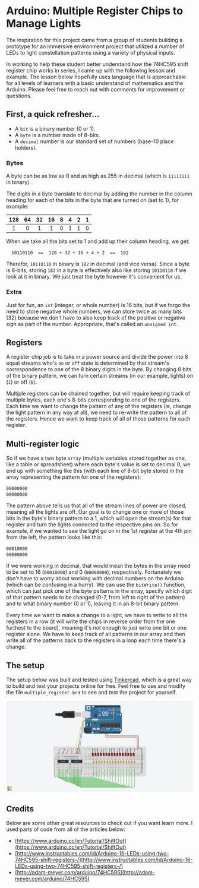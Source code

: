 # Arduino: Multiple Register Chips to Manage Lights

The inspiration for this project came from a group of students building a prototype for an immersive environment project that utilized a number of LEDs to light constellation patterns using a variety of physical inputs.

In working to help these student better understand how the 74HC595 shift register chip works in series, I came up with the following lesson and example. The lesson below hopefully uses language that is approachable for all levels of learners with a basic understand of mathematics and the Arduino. Please feel free to reach out with comments for improvement or questions.

## First, a quick refresher...

- A `bit` is a binary number (0 or 1).
- A `byte` is a number made of 8-bits.
- A `decimal` number is our standard set of numbers (base-10 place holders).

### Bytes

A byte can be as low as 0 and as high as 255 in decimal (which is `11111111` in binary).

The digits in a byte translate to decimal by adding the number in the column heading for each of the bits in the byte that are turned on (set to 1), for example:

| 128  | 64   | 32   | 16   | 8    | 4    | 2    | 1    |
|:----:|:----:|:----:|:----:|:----:|:----:|:----:|:----:|
| 1    | 0    | 1    | 1    | 0    | 1    | 1    | 0    |

When we take all the bits set to 1 and add up their column heading, we get:

```
  10110110  ==  128 + 32 + 16 + 4 + 2  ==  182
```

Therefor, `10110110` in binary is `182` in decimal (and vice versa). Since a byte is 8-bits, storing `182` in a byte is effectively also like storing `10110110` if we look at it in binary. We just treat the byte however it's convenient for us.

### Extra

Just for fun, an `int` (integer, or whole number) is 16 bits, but if we forgo the need to store negative whole numbers, we can store twice as many bits (32) because we don't have to also keep track of the positive or negative _sign_ as part of the number. Appropriate, that's called an `unsigned int`.

## Registers

A register chip job is to take in a power source and divide the power into 8 equal streams who's `on` or `off` state is determined by that stream's correspondence to one of the 8 binary digits in the byte. By changing 8 bits of the binary pattern, we can turn certain streams (in our example, lights) on (`1`) or off (`0`).

Multiple registers can be chained together, but will require keeping track of multiple bytes, each one's 8-bits corresponding to one of the registers. Each time we want to change the pattern of any of the registers (ie, change the light pattern in any way at all), we need to re-write the pattern to all of the registers. Hence we want to keep track of all of those patterns for each register.

## Multi-register logic

So if we have a two byte `array` (multiple variables stored together as one, like a table or spreadsheet) where each byte's value is set to decimal 0, we end up with something like this (with each line of 8-bit byte stored in the array representing the pattern for one of the registers):

```
00000000
00000000
```

The pattern above tells us that all of the stream lines of power are closed, meaning all the lights are off. Our goal is to change one or more of those bits in the byte's binary pattern to a 1, which will open the stream(s) for that register and turn the lights connected to the respective pins on. So for example, if we wanted to see the light go on in the 1st register at the 4th pin from the left, the pattern looks like this:

```
00010000
00000000
```

If we were working in decimal, that would mean the bytes in the array need to be set to 16 (`00010000`) and 0 (`00000000`), respectively. Fortunately we don't have to worry about working with decimal numbers on the Arduino (which can be confusing in a hurry). We can use ​​the `bitWrite()` function, which can just pick one of the byte patterns in the array, specify which digit of that pattern needs to be changed (0-7, from left to right of the pattern) and to what binary number (0 or 1), leaving it in an 8-bit binary pattern.

Every time we want to make a change to a light, we have to write to all the registers in a row (it will write the chips in reverse order from the one furthest to the board), meaning it's not enough to just write one bit or one register alone. We have to keep track of all patterns in our array and then write all of the patterns back to the registers in a loop each time there's a change.

## The setup

The setup below was built and tested using [Tinkercad](https://www.tinkercad.com), which is a great way to build and test your projects online for free. Feel free to use and modify the file `multiple_register.brd` to see and test the project for yourself.

![Arduino setup with multiple register chips](multi_register.png?raw=true "Arduino setup with multiple register chips")

## Credits

Below are some other great resources to check out if you want learn more. I used parts of code from all of the articles below:

- [https://www.arduino.cc/en/Tutorial/ShiftOut](https://www.arduino.cc/en/Tutorial/ShiftOut)
- [http://www.instructables.com/id/Arduino-16-LEDs-using-two-74HC595-shift-registers-/](http://www.instructables.com/id/Arduino-16-LEDs-using-two-74HC595-shift-registers-/)
- [http://adam-meyer.com/arduino/74HC595](http://adam-meyer.com/arduino/74HC595)
